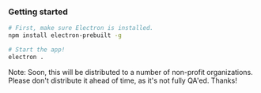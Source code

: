 ### Getting started

```sh
# First, make sure Electron is installed.
npm install electron-prebuilt -g

# Start the app!
electron .
```

Note: Soon, this will be distributed to a number of non-profit organizations. Please don't distribute it ahead of time, as it's not fully QA'ed. Thanks!
